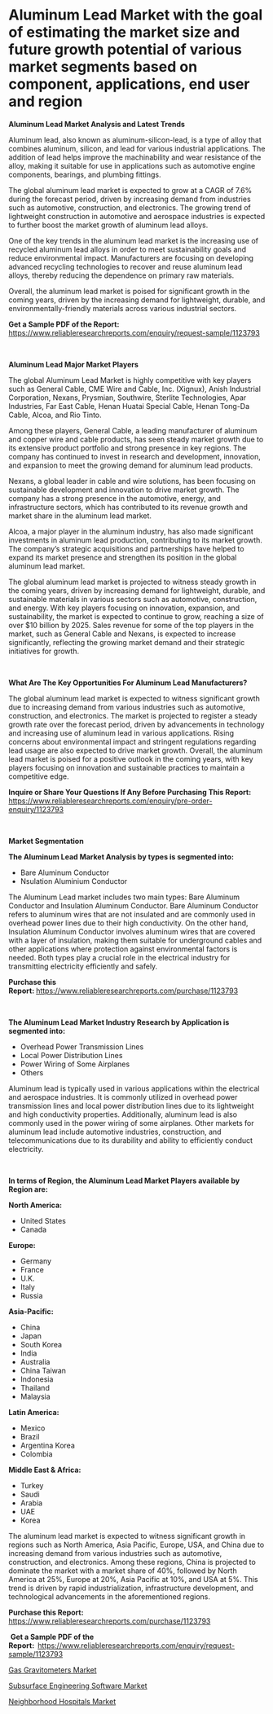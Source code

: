 <p><h1>Aluminum Lead Market with the goal of estimating the market size and future growth potential of various market segments based on component, applications, end user and region</h1></p><p><strong>Aluminum Lead Market Analysis and Latest Trends</strong></p>
<p><p>Aluminum lead, also known as aluminum-silicon-lead, is a type of alloy that combines aluminum, silicon, and lead for various industrial applications. The addition of lead helps improve the machinability and wear resistance of the alloy, making it suitable for use in applications such as automotive engine components, bearings, and plumbing fittings.</p><p>The global aluminum lead market is expected to grow at a CAGR of 7.6% during the forecast period, driven by increasing demand from industries such as automotive, construction, and electronics. The growing trend of lightweight construction in automotive and aerospace industries is expected to further boost the market growth of aluminum lead alloys.</p><p>One of the key trends in the aluminum lead market is the increasing use of recycled aluminum lead alloys in order to meet sustainability goals and reduce environmental impact. Manufacturers are focusing on developing advanced recycling technologies to recover and reuse aluminum lead alloys, thereby reducing the dependence on primary raw materials.</p><p>Overall, the aluminum lead market is poised for significant growth in the coming years, driven by the increasing demand for lightweight, durable, and environmentally-friendly materials across various industrial sectors.</p></p>
<p><strong>Get a Sample PDF of the Report:&nbsp;</strong> <a href="https://www.reliableresearchreports.com/enquiry/request-sample/1123793">https://www.reliableresearchreports.com/enquiry/request-sample/1123793</a></p>
<p>&nbsp;</p>
<p><strong>Aluminum Lead Major Market Players</strong></p>
<p><p>The global Aluminum Lead Market is highly competitive with key players such as General Cable, CME Wire and Cable, Inc. (Xignux), Anish Industrial Corporation, Nexans, Prysmian, Southwire, Sterlite Technologies, Apar Industries, Far East Cable, Henan Huatai Special Cable, Henan Tong-Da Cable, Alcoa, and Rio Tinto. </p><p>Among these players, General Cable, a leading manufacturer of aluminum and copper wire and cable products, has seen steady market growth due to its extensive product portfolio and strong presence in key regions. The company has continued to invest in research and development, innovation, and expansion to meet the growing demand for aluminum lead products. </p><p>Nexans, a global leader in cable and wire solutions, has been focusing on sustainable development and innovation to drive market growth. The company has a strong presence in the automotive, energy, and infrastructure sectors, which has contributed to its revenue growth and market share in the aluminum lead market.</p><p>Alcoa, a major player in the aluminum industry, has also made significant investments in aluminum lead production, contributing to its market growth. The company’s strategic acquisitions and partnerships have helped to expand its market presence and strengthen its position in the global aluminum lead market.</p><p>The global aluminum lead market is projected to witness steady growth in the coming years, driven by increasing demand for lightweight, durable, and sustainable materials in various sectors such as automotive, construction, and energy. With key players focusing on innovation, expansion, and sustainability, the market is expected to continue to grow, reaching a size of over $10 billion by 2025. Sales revenue for some of the top players in the market, such as General Cable and Nexans, is expected to increase significantly, reflecting the growing market demand and their strategic initiatives for growth.</p></p>
<p>&nbsp;</p>
<p><strong>What Are The Key Opportunities For Aluminum Lead Manufacturers?</strong></p>
<p><p>The global aluminum lead market is expected to witness significant growth due to increasing demand from various industries such as automotive, construction, and electronics. The market is projected to register a steady growth rate over the forecast period, driven by advancements in technology and increasing use of aluminum lead in various applications. Rising concerns about environmental impact and stringent regulations regarding lead usage are also expected to drive market growth. Overall, the aluminum lead market is poised for a positive outlook in the coming years, with key players focusing on innovation and sustainable practices to maintain a competitive edge.</p></p>
<p><strong>Inquire or Share Your Questions If Any Before Purchasing This Report:</strong> <a href="https://www.reliableresearchreports.com/enquiry/pre-order-enquiry/1123793">https://www.reliableresearchreports.com/enquiry/pre-order-enquiry/1123793</a></p>
<p>&nbsp;</p>
<p><strong>Market Segmentation</strong></p>
<p><strong>The Aluminum Lead Market Analysis by types is segmented into:</strong></p>
<p><ul><li>Bare Aluminum Conductor</li><li>Nsulation Aluminium Conductor</li></ul></p>
<p><p>The Aluminum Lead market includes two main types: Bare Aluminum Conductor and Insulation Aluminum Conductor. Bare Aluminum Conductor refers to aluminum wires that are not insulated and are commonly used in overhead power lines due to their high conductivity. On the other hand, Insulation Aluminum Conductor involves aluminum wires that are covered with a layer of insulation, making them suitable for underground cables and other applications where protection against environmental factors is needed. Both types play a crucial role in the electrical industry for transmitting electricity efficiently and safely.</p></p>
<p><strong>Purchase this Report:&nbsp;</strong><a href="https://www.reliableresearchreports.com/purchase/1123793">https://www.reliableresearchreports.com/purchase/1123793</a></p>
<p>&nbsp;</p>
<p><strong>The Aluminum Lead Market Industry Research by Application is segmented into:</strong></p>
<p><ul><li>Overhead Power Transmission Lines</li><li>Local Power Distribution Lines</li><li>Power Wiring of Some Airplanes</li><li>Others</li></ul></p>
<p><p>Aluminum lead is typically used in various applications within the electrical and aerospace industries. It is commonly utilized in overhead power transmission lines and local power distribution lines due to its lightweight and high conductivity properties. Additionally, aluminum lead is also commonly used in the power wiring of some airplanes. Other markets for aluminum lead include automotive industries, construction, and telecommunications due to its durability and ability to efficiently conduct electricity.</p></p>
<p>&nbsp;</p>
<p><strong>In terms of Region, the Aluminum Lead Market Players available by Region are:</strong></p>
<p>
    <p> <strong> North America: </strong>
        <ul>
            <li>United States</li>
            <li>Canada</li>
        </ul>
        </p> 
    <p> <strong> Europe: </strong>
        <ul>
            <li>Germany</li>
            <li>France</li>
            <li>U.K.</li>
            <li>Italy</li>
            <li>Russia</li>
        </ul>
        </p> 
    <p> <strong> Asia-Pacific: </strong>
        <ul>
            <li>China</li>
            <li>Japan</li>
            <li>South Korea</li>
            <li>India</li>
            <li>Australia</li>
            <li>China Taiwan</li>
            <li>Indonesia</li>
            <li>Thailand</li>
            <li>Malaysia</li>
        </ul>
        </p> 
    <p> <strong> Latin America: </strong>
        <ul>
            <li>Mexico</li>
            <li>Brazil</li>
            <li>Argentina Korea</li>
            <li>Colombia</li>
        </ul>
        </p> 
    <p> <strong> Middle East & Africa: </strong>
        <ul>
            <li>Turkey</li>
            <li>Saudi</li>
            <li>Arabia</li>
            <li>UAE</li>
            <li>Korea</li>
        </ul>
    </p>
    </p>
<p><p>The aluminum lead market is expected to witness significant growth in regions such as North America, Asia Pacific, Europe, USA, and China due to increasing demand from various industries such as automotive, construction, and electronics. Among these regions, China is projected to dominate the market with a market share of 40%, followed by North America at 25%, Europe at 20%, Asia Pacific at 10%, and USA at 5%. This trend is driven by rapid industrialization, infrastructure development, and technological advancements in the aforementioned regions.</p></p>
<p><strong>Purchase this Report: </strong><a href="https://www.reliableresearchreports.com/purchase/1123793">https://www.reliableresearchreports.com/purchase/1123793</a></p>
<p>&nbsp;<strong>Get a Sample PDF of the Report:&nbsp;&nbsp;</strong><a href="https://www.reliableresearchreports.com/enquiry/request-sample/1123793">https://www.reliableresearchreports.com/enquiry/request-sample/1123793</a></p>
<p><strong></strong></p>
<p><p><a href="https://view.publitas.com/reportprime-1/gas-gravitometers-market-size-focuses-on-market-dynamics-in-depth-analysis-and-future-projections-of-its-market-forecasted-for-period-from-2023-to-2030/">Gas Gravitometers Market</a></p><p><a href="https://view.publitas.com/reportprime-1/subsurface-engineering-software-market-analysis-examines-its-scope-on-growth-opportunities-and-forecasted-trends-spanning-from-2023-to-2030/">Subsurface Engineering Software Market</a></p><p><a href="https://view.publitas.com/reportprime-1/neighborhood-hospitals-market-size-market-share-and-global-market-analysis-report-2023-2030/">Neighborhood Hospitals Market</a></p></p>